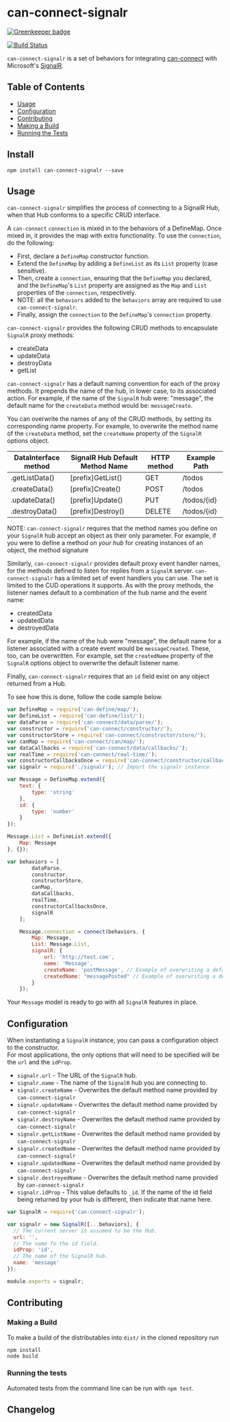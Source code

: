 # can-connect-signalr

[![Greenkeeper badge](https://badges.greenkeeper.io/canjs/can-connect-signalr.svg)](https://greenkeeper.io/)

[![Build Status](https://travis-ci.org/canjs/can-connect-signalr.png?branch=master)](https://travis-ci.org/canjs/can-connect-signalr)

`can-connect-signalr` is a set of behaviors for integrating [can-connect](http://canjs.com/doc/can-connect.html) with Microsoft's [SignalR](http://signalr.net/).

## Table of Contents

- [Usage](#usage)
- [Configuration](#configuration)
- [Contributing](#contributing)
- [Making a Build](#making-a-build)
- [Running the Tests](#running-the-tests)

## Install

```
npm install can-connect-signalr --save
```

## Usage

`can-connect-signalr` simplifies the process of connecting to a SignalR Hub, when that Hub conforms to a specific 
CRUD interface. 

A `can-connect` `connection` is mixed in to the behaviors of a DefineMap. Once mixed in, it provides the map with 
extra functionality. To use the `connection`, do the following:

 - First, declare a `DefineMap` constructor function. 
 - Extend the `DefineMap` by adding a `DefineList` as its `List` property (case sensitive). 
 - Then, create a `connection`, ensuring that the `DefineMap` you declared, and the `DefineMap`'s `List` 
 property are assigned as the `Map` and `List` properties of the `connection`, respectively.
 - NOTE: all the `behaviors` added to the `behaviors` array are required to use `can-connect-signalr`. 
 - Finally, assign the `connection` to the `DefineMap`'s `connection` property.

`can-connect-signalr` provides the following CRUD methods to encapsulate `SignalR` proxy methods:

 - createData
 - updateData
 - destroyData
 - getList
 
`can-connect-signalr` has a default naming convention for each of the proxy methods. It prepends the name of the hub,
in lower case, to its associated action. For example, if the name of the `SignalR` hub were: "message", the default
name for the `createData` method would be: `messageCreate`.

You can overwrite the names of any of the CRUD methods, by setting its corresponding name property. For example,
to overwrite the method name of the `createData` method, set the `createName` property of the `SignalR` options
object.

| DataInterface method | SignalR Hub Default Method Name| HTTP method  | Example Path |
|----------------------|--------------------------------|--------------|--------------|
| .getListData()       | [prefix]GetList()                 | GET          | /todos       |
| .createData()        | [prefix]Create()                  | POST         | /todos       |
| .updateData()        | [prefix]Update()                  | PUT          | /todos/{id}  |
| .destroyData()       | [prefix]Destroy()                 | DELETE       | /todos/{id}  | 



NOTE: `can-connect-signalr` requires that the method names you define on your `SignalR` hub accept an object as their
only parameter. For example, if you were to define a method _on your hub_ for creating instances of an object,
the method signature 

Similarly, `can-connect-signalr` provides default proxy event handler names, for the methods defined to listen for replies
from a `SignalR` server. `can-connect-signalr` has a limited set of event handlers you can use. The set is limited to
the CUD operations it supports. As with the proxy methods, the listener names default to a combination of the hub name
and the event name:

 - createdData
 - updatedData
 - destroyedData
 
For example, if the name of the hub were "message", the default name for a listener associated with a create event 
would be `messageCreated`. These, too, can be overwritten. For example, set the `createdName` property of the `SignalR`
options object to overwrite the default listener name.

Finally, `can-connect-signalr` requires that an `id` field exist on any object returned from a Hub. 

To see how this is done, follow the code sample below.

```js
var DefineMap = require('can-define/map/');
var DefineList = require('can-define/list/');
var dataParse = require('can-connect/data/parse/');
var constructor = require('can-connect/constructor/');
var constructorStore = require('can-connect/constructor/store/');
var canMap = require('can-connect/can/map/');
var dataCallbacks = require('can-connect/data/callbacks/');
var realTime = require('can-connect/real-time/');
var constructorCallbacksOnce = require('can-connect/constructor/callbacks-once/');
var signalr = require('./signalr'); // Import the signalr instance.

var Message = DefineMap.extend({
	text: {
		type: 'string'
	},
	id: {
		type: 'number'
	}
});

Message.List = DefineList.extend({
	Map: Message
}, {});

var behaviors = [
		dataParse,
		constructor,
		constructorStore,
		canMap,
		dataCallbacks,
		realTime,
		constructorCallbacksOnce,
		signalR
	];

	Message.connection = connect(behaviors, {
		Map: Message,
		List: Message.List,
		signalR: {
			url: 'http://test.com',
			name: 'Message',
			createName: 'postMessage', // Example of overwriting a default method name.
			createdName: "messagePosted" // Example of overwriting a default listener name. 
		}
	});
```

Your `Message` model is ready to go with all `SignalR` features in place.

## Configuration
When instantiating a `SignalR` instance, you can pass a configuration object to the constructor.  
For most applications, the only options that will need to be specified will be the `url` and the `idProp`.

 - `signalr.url` - The URL of the `SignalR` hub.
 - `signalr.name` - The name of the `SignalR` hub you are connecting to.
 - `signalr.createName` - Overwrites the default method name provided by `can-connect-signalr`
 - `signalr.updateName` - Overwrites the default method name provided by `can-connect-signalr`
 - `signalr.destroyName` - Overwrites the default method name provided by `can-connect-signalr`
 - `signalr.getListName` - Overwrites the default method name provided by `can-connect-signalr`
 - `signalr.createdName` - Overwrites the default method name provided by `can-connect-signalr`
 - `signalr.updatedName` - Overwrites the default method name provided by `can-connect-signalr`
 - `signalr.destroyedName` - Overwrites the default method name provided by `can-connect-signalr`
 - `signalr.idProp` - This value defaults to `_id`. If the name of the id field being returned by your hub is different,
 then indicate that name here. 


```js
var SignalR = require('can-connect-signalr');

var signalr = new SignalR([...behaviors], {
  // The current server is assumed to be the Hub.
  url: '',
  // The name fo the id field.
  idProp: 'id',
  // The name of the SignalR hub.
  name: 'message'
});

module.exports = signalr;
```

## Contributing

### Making a Build

To make a build of the distributables into `dist/` in the cloned repository run

```
npm install
node build
```

### Running the tests

Automated tests from the command line can be run with `npm test`.

## Changelog
